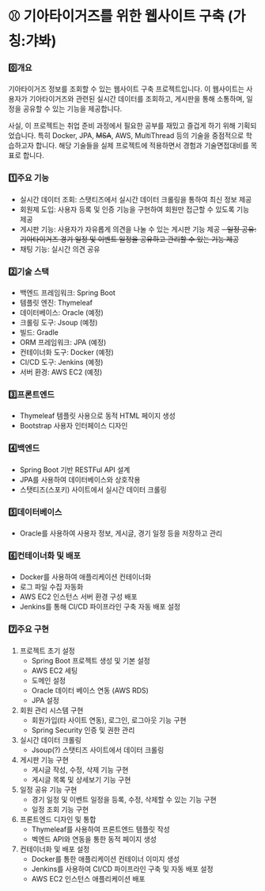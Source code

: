 # ⚾ 기아타이거즈를 위한 웹사이트 구축 (가칭:갸봐)

### 0️⃣개요
기아타이거즈 정보를 조회할 수 있는 웹사이트 구축 프로젝트입니다.
이 웹사이트는 사용자가 기아타이거즈와 관련된 실시간 데이터를 조회하고,
게시판을 통해 소통하며, 일정을 공유할 수 있는 기능을 제공합니다.

사실, 이 프로젝트는 취업 준비 과정에서 필요한 공부를 재밌고 즐겁게 하기 위해 기획되었습니다. 
특히 Docker, JPA, ~~MSA~~, AWS, MultiThread 등의 기술을 중점적으로 학습하고자 합니다. 
해당 기술들을 실제 프로젝트에 적용하면서 경험과 기술면접대비를 목표로 합니다.

### 1️⃣주요 기능
- 실시간 데이터 조회: 스탯티즈에서 실시간 데이터 크롤링을 통하여 최신 정보 제공
- 회원제 도입: 사용자 등록 및 인증 기능을 구현하여 회원만 접근할 수 있도록 기능 제공
- 게시판 기능: 사용자가 자유롭게 의견을 나눌 수 있는 게시판 기능 제공
~~- 일정 공유: 기아타이거즈 경기 일정 및 이벤트 일정을 공유하고 관리할 수 있는 기능 제공~~
- 채팅 기능: 실시간 의견 공유

### 2️⃣기술 스택
- 백엔드 프레임워크: Spring Boot
- 템플릿 엔진: Thymeleaf
- 데이터베이스: Oracle (예정)
- 크롤링 도구: Jsoup (예정)
- 빌드: Gradle
- ORM 프레임워크: JPA (예정)
- 컨테이너화 도구: Docker (예정)
- CI/CD 도구: Jenkins (예정)
- 서버 환경: AWS EC2 (예정)

### 3️⃣프론트엔드
- Thymeleaf 템플릿 사용으로 동적 HTML 페이지 생성
- Bootstrap 사용자 인터페이스 디자인

### 4️⃣백엔드
- Spring Boot 기반 RESTFul API 설계
- JPA를 사용하여 데이터베이스와 상호작용
- 스탯티즈(스포키) 사이트에서 실시간 데이터 크롤링

### 5️⃣데이터베이스
- Oracle를 사용하여 사용자 정보, 게시글, 경기 일정 등을 저장하고 관리

### 6️⃣컨테이너화 및 배포
- Docker를 사용하여 애플리케이션 컨테이너화
- 로그 파일 수집 자동화
- AWS EC2 인스턴스 서버 환경 구성 배포
- Jenkins를 통해 CI/CD 파이프라인 구축 자동 배포 설정

### 7️⃣주요 구현
1. 프로젝트 초기 설정
   - Spring Boot 프로젝트 생성 및 기본 설정
   - AWS EC2 세팅
   - 도메인 설정
   - Oracle 데이터 베이스 연동 (AWS RDS)
   - JPA 설정
2. 회원 관리 시스템 구현
   - 회원가입(타 사이트 연동), 로그인, 로그아웃 기능 구현
   - Spring Security 인증 및 권한 관리
3. 실시간 데이터 크롤링
   - Jsoup(?) 스탯티즈 사이트에서 데이터 크롤링
4. 게시판 기능 구현
   - 게시글 작성, 수정, 삭제 기능 구현
   - 게시글 목록 및 상세보기 기능 구현
5. 일정 공유 기능 구현
   - 경기 일정 및 이벤트 일정을 등록, 수정, 삭제할 수 있는 기능 구현
   - 일정 조회 기능 구현
6. 프론트엔드 디자인 및 통합
   - Thymeleaf를 사용하여 프론트엔드 템플릿 작성
   - 벡엔드 API와 연동을 통한 동적 페이지 생성
7. 컨테이너화 및 배포 설정
   - Docker를 통한 애플리케이션 컨테이너 이미지 생성
   - Jenkins를 사용하여 CI/CD 파이프라인 구축 및 자동 배포 설정
   - AWS EC2 인스턴스 애플리케이션 배포